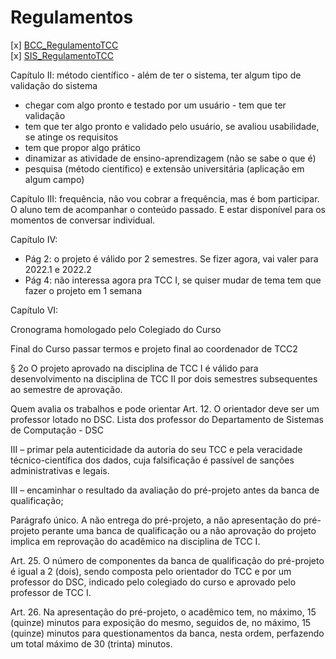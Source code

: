 # Regulamentos

<!-- FIXME: Trazer o texto dos dois regulamentos para texto MD. Assim podemos fazer pesquisas no texto. Acho que um dos dois regulamentos está em PNG. Colocar o link original do site da furb.
Marcar partes importantes no texto. Usar pedaços no texto para colocar como link na minhas anotações. Assim quando for explicando um resumo das partes importantes do regulamento posso ir com o link direto no regulamento em si. -->
[x] [BCC_RegulamentoTCC](Material/BCC_RegulamentoTCC.md "BCC_RegulamentoTCC")  
[x] [SIS_RegulamentoTCC](Material/SIS_RegulamentoTCC.md "SIS_RegulamentoTCC")  

Capítulo II: método científico - além de ter o sistema, ter algum tipo de validação do sistema  

- chegar com algo pronto e testado por um usuário - tem que ter validação  
- tem que ter algo pronto e validado pelo usuário, se avaliou usabilidade, se atinge os requisitos  
- tem que propor algo prático  
- dinamizar as atividade de ensino-aprendizagem (não se sabe o que é)  
- pesquisa (método científico) e extensão universitária (aplicação em algum campo)  

Capítulo III: frequência, não vou cobrar a frequência, mas é bom participar. O aluno tem de acompanhar o conteúdo passado. E estar disponível para os momentos de conversar individual.  

Capítulo IV:  

- Pág 2: o projeto é válido por 2 semestres. Se fizer agora, vai valer para 2022.1 e 2022.2  
- Pág 4: não interessa agora pra TCC I, se quiser mudar de tema tem que fazer o projeto em 1 semana  

Capítulo VI: 

Cronograma homologado pelo Colegiado do Curso

Final do Curso passar termos e projeto final ao coordenador de TCC2


§ 2o O projeto aprovado na disciplina de TCC I é válido para desenvolvimento na disciplina de TCC II por dois semestres subsequentes ao semestre de aprovação.


Quem avalia os trabalhos e pode orientar
Art. 12. O orientador deve ser um professor lotado no DSC.
Lista dos professor do Departamento de Sistemas de Computação - DSC

III – primar pela autenticidade da autoria do seu TCC e pela veracidade técnico-científica dos dados, cuja falsificação é passível de sanções administrativas e legais.  

III – encaminhar o resultado da avaliação do pré-projeto antes da banca de qualificação;  


Parágrafo único. A não entrega do pré-projeto, a não apresentação do pré-projeto perante uma banca de qualificação ou a não aprovação do projeto implica em reprovação do acadêmico na disciplina de TCC I.  

Art. 25. O número de componentes da banca de qualificação do pré-projeto é igual a 2 (dois), sendo composta pelo orientador do TCC e por um professor do DSC, indicado pelo colegiado do curso e aprovado pelo professor de TCC I.

Art. 26. Na apresentação do pré-projeto, o acadêmico tem, no máximo, 15 (quinze) minutos para exposição do mesmo, seguidos de, no máximo, 15 (quinze) minutos para questionamentos da banca, nesta ordem, perfazendo um total máximo de 30 (trinta) minutos.
